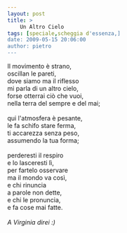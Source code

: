```yaml
---
layout: post
title: >
    Un Altro Cielo
tags: [speciale,scheggia d'essenza,]
date: 2009-05-15 20:06:00
author: pietro
---
```

Il movimento è strano,<br/>oscillan le pareti,<br/>dove siamo ma il riflesso<br/>mi parla di un altro cielo,<br/>forse otterrai ciò che vuoi,<br/>nella terra del sempre e del mai;<br/><br/>qui l'atmosfera è pesante,<br/>le fa schifo stare ferma,<br/>ti accarezza senza peso,<br/>assumendo la tua forma;<br/><br/>perderesti il respiro<br/>e lo lasceresti lì,<br/>per fartelo osservare<br/>ma il mondo va così,<br/>e chi rinuncia<br/>a parole non dette,<br/>e chi le pronuncia,<br/>e fa cose mai fatte.<br/><br/><span style="font-style: italic">A Virginia direi :)</span>
